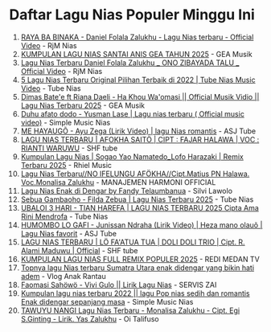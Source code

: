 # Daftar Lagu Nias Populer Minggu Ini

1. [RAYA BA BINAKA - Daniel Folala Zalukhu - Lagu Nias terbaru - Official Video](https://www.youtube.com/watch?v=HPPaB3UoqBA) - RjM Nias
2. [KUMPULAN LAGU NIAS SANTAI ANIS GEA TAHUN 2025](https://www.youtube.com/watch?v=zb9EHbmDImA) - GEA Musik
3. [Lagu Nias Terbaru Daniel Folala Zalukhu _ ONO ZIBAYADA TALU _ Official Video](https://www.youtube.com/watch?v=04RXa_a2lXI) - RjM Nias
4. [5 Lagu Nias Terbaru Original Pilihan Terbaik di 2022 | Tube Nias Music Video](https://www.youtube.com/watch?v=PD-jNenedRc) - Tube Nias
5. [Dimas Bate&#39;e ft Riana Daeli - Ha Khou Wa&#39;omasi || Official Musik Vidio || Lagu Nias Terbaru 2025](https://www.youtube.com/watch?v=nJu2x89jTq8) - GEA Musik
6. [Duhu afato dodo - Yusman Lase | Lagu nias terbaru ( Official music video)](https://www.youtube.com/watch?v=ZVtyuJfGgEk) - Simple Music Nias
7. [ME HAYAUGÕ - Ayu Zega (Lirik Video) | lagu Nias romantis](https://www.youtube.com/watch?v=U_k2wGPRbbA) - ASJ Tube
8. [LAGU NIAS TERBARU | AFOKHA SAITÖ | CIPT : FAJAR HALAWA | VOC : RIANTI WARUWU](https://www.youtube.com/watch?v=9Vz6tQbAawo) - SHF tube
9. [Kumpulan  Lagu Nias | Sogao Yao Namatedo_Lofo Harazaki | Remix Terbaru 2025](https://www.youtube.com/watch?v=MmYMWKV5ac4) - Rhiel Music
10. [Lagu Nias Terbaru//NO IFELUNGU AFÖKHA//Cipt.Matius PN Halawa. Voc.Monalisa Zalukhu](https://www.youtube.com/watch?v=7_MS_xlyPeY) - MANAJEMEN HARMONI OFFICIAL
11. [Lagu Nias Enak di Dengar by Fandy Telaumbanua](https://www.youtube.com/watch?v=eBUQGDXBkcc) - Silvi Lawolo
12. [Sebua Gambaoho - Filda Zebua | Lagu Nias Terbaru 2025](https://www.youtube.com/watch?v=RLv9ymnbT8c) - Tube Nias
13. [UBALOI 3 HARI - TIAN HAREFA | LAGU NIAS TERBARU 2025 Cipta Ama Rini Mendrofa](https://www.youtube.com/watch?v=fad5ob1k0-Y) - Tube Nias
14. [HUMOMBO LO GAFI - Junissan Ndraha (Lirik Video) | Heza mano olauõ | Lagu Nias favorit](https://www.youtube.com/watch?v=refb5WECoBI) - ASJ Tube
15. [LAGU NIAS TERBARU | LÖ FA&#39;ATUA TUA |  DOLI DOLI TRIO | Cipt. R. Alami Maduwu | Official](https://www.youtube.com/watch?v=mDulUX8Da2Q) - SHF tube
16. [KUMPULAN LAGU NIAS FULL REMIX POPULER 2025](https://www.youtube.com/watch?v=xHUjRul8QCY) - REDI MEDAN TV
17. [Topnya lagu Nias terbaru Sumatra Utara enak didengar yang bikin hati adem](https://www.youtube.com/watch?v=JAFHmB6le1U) - Vlog Anak Rantau
18. [Faomasi Sahöwö - Vivi Gulo || Lirik Lagu Nias](https://www.youtube.com/watch?v=i5MzEbqNbCc) - SERVIS ZAI
19. [Kumpulan lagu nias terbaru 2022 || lagu Pop nias sedih dan romantis Enak didengar sepanjang masa](https://www.youtube.com/watch?v=PaYCOE0J2rA) - Simple Music Nias
20. [TAWUYU NANGI Lagu Nias Terbaru - Monalisa Zalukhu - Cipt. Egi S.Ginting - Lirik. Yas Zalukhu](https://www.youtube.com/watch?v=Czd365l1U_k) - Oi Talifuso
